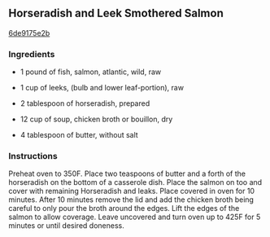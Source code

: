 ## Horseradish and Leek Smothered Salmon

[6de9175e2b](http://www.food.com/recipe/horseradish-and-leek-smothered-salmon-461617)

### Ingredients

 - 1 pound of fish, salmon, atlantic, wild, raw

 - 1 cup of leeks, (bulb and lower leaf-portion), raw

 - 2 tablespoon of horseradish, prepared

 - 12 cup of soup, chicken broth or bouillon, dry

 - 4 tablespoon of butter, without salt

### Instructions

Preheat oven to 350F. Place two teaspoons of butter and a forth of the horseradish on the bottom of a casserole dish. Place the salmon on too and cover with remaining Horseradish and leaks. Place covered in oven for 10 minutes. After 10 minutes remove the lid and add the chicken broth being careful to only pour the broth around the edges. Lift the edges of the salmon to allow coverage. Leave uncovered and turn oven up to 425F for 5 minutes or until desired doneness.